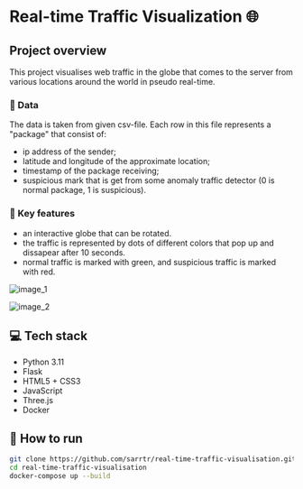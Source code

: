 # Real-time Traffic Visualization 🌐
## Project overview
This project visualises web traffic in the globe that comes to the server from various locations around the world in pseudo real-time.

### 📑 Data

The data is taken from given csv-file. Each row in this file represents a "package" that consist of:
- ip address of the sender;
- latitude and longitude of the approximate location;
- timestamp of the package receiving;
- suspicious mark that is get from some anomaly traffic detector (0 is normal package, 1 is suspicious).

### 📌 Key features

- an interactive globe that can be rotated.
- the traffic is represented by dots of different colors that pop up and dissapear after 10 seconds.
- normal traffic is marked with green, and suspicious traffic is marked with red.

![image_1]()

![image_2]()

## 💻 Tech stack

- Python 3.11
- Flask
- HTML5 + CSS3
- JavaScript
- Three.js
- Docker

## 🔧 How to run

```bash
git clone https://github.com/sarrtr/real-time-traffic-visualisation.git
cd real-time-traffic-visualisation
docker-compose up --build
```